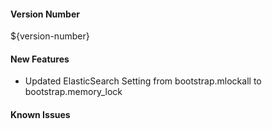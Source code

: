 
#### Version Number
${version-number}

#### New Features
- Updated ElasticSearch Setting from bootstrap.mlockall to bootstrap.memory_lock 

#### Known Issues
